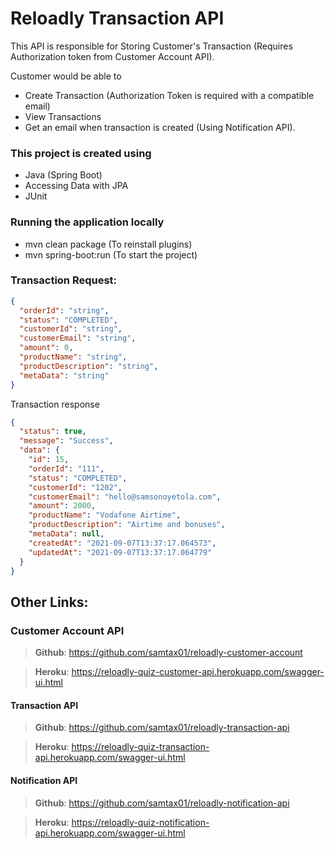 # Reloadly Transaction API

This API is responsible for Storing Customer's Transaction (Requires Authorization token from Customer Account API).

Customer would be able to
- Create Transaction (Authorization Token is required with a compatible email)
- View Transactions
- Get an email when transaction is created (Using Notification API).

### This project is created using
- Java (Spring Boot)
- Accessing Data with JPA
- JUnit

### Running the application locally
- mvn clean package (To reinstall plugins)
- mvn spring-boot:run (To start the project)

### Transaction Request:
```json
{
  "orderId": "string",
  "status": "COMPLETED",
  "customerId": "string",
  "customerEmail": "string",
  "amount": 0,
  "productName": "string",
  "productDescription": "string",
  "metaData": "string"
}
```

Transaction response
```json
{
  "status": true,
  "message": "Success",
  "data": {
    "id": 15,
    "orderId": "111",
    "status": "COMPLETED",
    "customerId": "1202",
    "customerEmail": "hello@samsonoyetola.com",
    "amount": 2000,
    "productName": "Vodafone Airtime",
    "productDescription": "Airtime and bonuses",
    "metaData": null,
    "createdAt": "2021-09-07T13:37:17.064573",
    "updatedAt": "2021-09-07T13:37:17.064779"
  }
}
```

## Other Links:

### Customer Account API
> **Github**: https://github.com/samtax01/reloadly-customer-account

> **Heroku**: https://reloadly-quiz-customer-api.herokuapp.com/swagger-ui.html


#### Transaction API
> **Github**: https://github.com/samtax01/reloadly-transaction-api

> **Heroku**: https://reloadly-quiz-transaction-api.herokuapp.com/swagger-ui.html

#### Notification API
> **Github**: https://github.com/samtax01/reloadly-notification-api

> **Heroku**: https://reloadly-quiz-notification-api.herokuapp.com/swagger-ui.html
